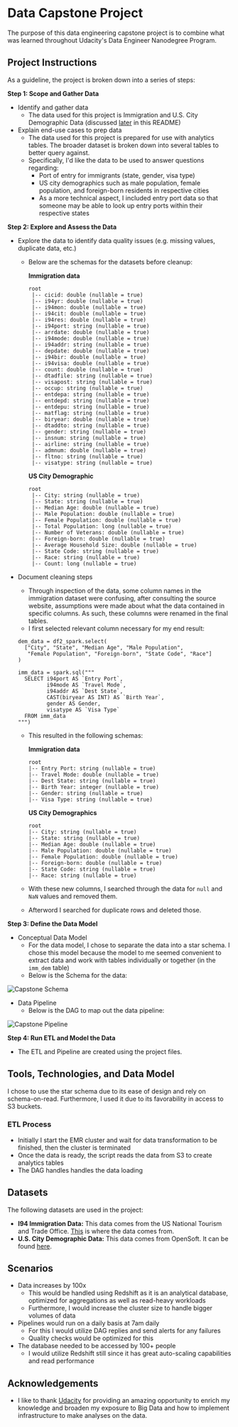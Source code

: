 # Data Capstone Project
The purpose of this data engineering capstone project is to combine what was learned throughout Udacity's Data Engineer Nanodegree Program.

## Project Instructions
As a guideline, the project is broken down into a series of steps:

**Step 1: Scope and Gather Data**
* Identify and gather data
  - The data used for this project is Immigration and U.S. City Demographic Data (discussed [later](#Datasets) in this README)
* Explain end-use cases to prep data
  - The data used for this project is prepared for use with analytics tables. The broader dataset is broken down into several tables to better query against.
  - Specifically, I'd like the data to be used to answer questions regarding:
    - Port of entry for immigrants (state, gender, visa type)
    - US city demographics such as male population, female population, and foreign-born residents in respective cities
    - As a more technical aspect, I included entry port data so that someone may be able to look up entry ports within their respective states

**Step 2: Explore and Assess the Data**
* Explore the data to identify data quality issues (e.g. missing values, duplicate data, etc.)
  - Below are the schemas for the datasets before cleanup:

    **Immigration data**
    ```
    root
     |-- cicid: double (nullable = true)
     |-- i94yr: double (nullable = true)
     |-- i94mon: double (nullable = true)
     |-- i94cit: double (nullable = true)
     |-- i94res: double (nullable = true)
     |-- i94port: string (nullable = true)
     |-- arrdate: double (nullable = true)
     |-- i94mode: double (nullable = true)
     |-- i94addr: string (nullable = true)
     |-- depdate: double (nullable = true)
     |-- i94bir: double (nullable = true)
     |-- i94visa: double (nullable = true)
     |-- count: double (nullable = true)
     |-- dtadfile: string (nullable = true)
     |-- visapost: string (nullable = true)
     |-- occup: string (nullable = true)
     |-- entdepa: string (nullable = true)
     |-- entdepd: string (nullable = true)
     |-- entdepu: string (nullable = true)
     |-- matflag: string (nullable = true)
     |-- biryear: double (nullable = true)
     |-- dtaddto: string (nullable = true)
     |-- gender: string (nullable = true)
     |-- insnum: string (nullable = true)
     |-- airline: string (nullable = true)
     |-- admnum: double (nullable = true)
     |-- fltno: string (nullable = true)
     |-- visatype: string (nullable = true)
    ```

    **US City Demographic**
    ```
    root
     |-- City: string (nullable = true)
     |-- State: string (nullable = true)
     |-- Median Age: double (nullable = true)
     |-- Male Population: double (nullable = true)
     |-- Female Population: double (nullable = true)
     |-- Total Population: long (nullable = true)
     |-- Number of Veterans: double (nullable = true)
     |-- Foreign-born: double (nullable = true)
     |-- Average Household Size: double (nullable = true)
     |-- State Code: string (nullable = true)
     |-- Race: string (nullable = true)
     |-- Count: long (nullable = true)
    ```

* Document cleaning steps
  - Through inspection of the data, some column names in the immigration dataset were confusing, after consulting the source website, assumptions were made about what the data contained in specific columns. As such, these columns were renamed in the final tables.
  - I first selected relevant column necessary for my end result:
  ```
  dem_data = df2_spark.select(
    ["City", "State", "Median Age", "Male Population",
     "Female Population", "Foreign-born", "State Code", "Race"]
  )

  imm_data = spark.sql("""
    SELECT i94port AS `Entry Port`,
           i94mode AS `Travel Mode`,
           i94addr AS `Dest State`,
           CAST(biryear AS INT) AS `Birth Year`,
           gender AS Gender,
           visatype AS `Visa Type`
    FROM imm_data
  """)
  ```

  - This resulted in the following schemas:

    **Immigration data**
    ```
    root
    |-- Entry Port: string (nullable = true)
    |-- Travel Mode: double (nullable = true)
    |-- Dest State: string (nullable = true)
    |-- Birth Year: integer (nullable = true)
    |-- Gender: string (nullable = true)
    |-- Visa Type: string (nullable = true)
    ```

    **US City Demographics**
    ```
    root
    |-- City: string (nullable = true)
    |-- State: string (nullable = true)
    |-- Median Age: double (nullable = true)
    |-- Male Population: double (nullable = true)
    |-- Female Population: double (nullable = true)
    |-- Foreign-born: double (nullable = true)
    |-- State Code: string (nullable = true)
    |-- Race: string (nullable = true)
    ```

  - With these new columns, I searched through the data for `null` and `NaN` values and removed them.
  - Afterword I searched for duplicate rows and deleted those.

**Step 3: Define the Data Model**
* Conceptual Data Model
  - For the data model, I chose to separate the data into a star schema. I chose this model because the model to me seemed convenient to extract data and work with tables individually or together (in the `imm_dem` table)
  - Below is the Schema for the data:

![Capstone Schema](Capstone_Schema.png)

* Data Pipeline
  - Below is the DAG to map out the data pipeline:

![Capstone Pipeline](Capstone_pipeline.png)

**Step 4: Run ETL and Model the Data**
- The ETL and Pipeline are created using the project files.

## Tools, Technologies, and Data Model
I chose to use the star schema due to its ease of design and rely on schema-on-read. Furthermore, I used it due to its favorability in access to S3 buckets.

### ETL Process
* Initially I start the EMR cluster and wait for data transformation to be finished, then the cluster is terminated
* Once the data is ready, the script reads the data from S3 to create analytics tables
* The DAG handles handles the data loading

## Datasets
The following datasets are used in the project:
- **I94 Immigration Data:** This data comes from the US National Tourism and Trade Office. [This](https://travel.trade.gov/research/reports/i94/historical/2016.html) is where the data comes from.
- **U.S. City Demographic Data:** This data comes from OpenSoft. It can be found [here](https://public.opendatasoft.com/explore/dataset/us-cities-demographics/export/).

## Scenarios
* Data increases by 100x
  - This would be handled using Redshift as it is an analytical database, optimized for aggregations as well as read-heavy workloads
  - Furthermore, I would increase the cluster size to handle bigger volumes of data
* Pipelines would run on a daily basis at 7am daily
  - For this I would utilize DAG replies and send alerts for any failures
  - Quality checks would be optimized for this
* The database needed to be accessed by 100+ people
  - I would utilize Redshift still since it has great auto-scaling capabilities and read performance

## Acknowledgements
* I like to thank [Udacity](https://www.udacity.com) for providing an amazing opportunity to enrich my knowledge and broaden my exposure to Big Data and how to implement infrastructure to make analyses on the data.
